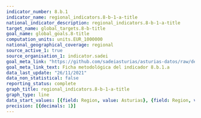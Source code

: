 ```yaml
---
indicator_number: 8.b.1
indicator_name: regional_indicators.8-b-1-a-title
national_indicator_description: regional_indicators.8-b-1-a-title
target_name: global_targets.8-b-title
goal_name: global_goals.8-title
computation_units: units.EUR_1000000
national_geographical_coverage: regional
source_active_1: true
source_organisation_1: indicator.sadei
goal_meta_link: "https://github.com/sadeiasturias/asturias-datos/raw/develop/descargas/metodologia/8.b.1.a.pdf"
goal_meta_link_text: Ficha metodológica del indicador 8.b.1.a
data_last_update: "26/11/2021"
data_non_statistical: false
reporting_status: complete
graph_title: regional_indicators.8-b-1-a-title
graph_type: line
data_start_values: [{field: Region, value: Asturias}, {field: Region, value: España}]
precision: [{decimals: 1}]
---
```


